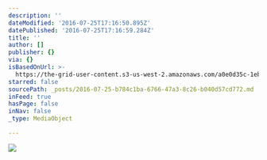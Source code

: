 ```yaml
---
description: ''
dateModified: '2016-07-25T17:16:50.895Z'
datePublished: '2016-07-25T17:16:59.284Z'
title: ''
author: []
publisher: {}
via: {}
isBasedOnUrl: >-
  https://the-grid-user-content.s3-us-west-2.amazonaws.com/a0e0d35c-1eb1-4c36-86dc-dd1fc6e00de1.jpg
starred: false
sourcePath: _posts/2016-07-25-b784c1ba-6766-47a3-8c26-b040d57cd772.md
inFeed: true
hasPage: false
inNav: false
_type: MediaObject

---
```

![](https://the-grid-user-content.s3-us-west-2.amazonaws.com/a0e0d35c-1eb1-4c36-86dc-dd1fc6e00de1.jpg)